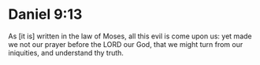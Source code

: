 # Daniel 9:13

As [it is] written in the law of Moses, all this evil is come upon us: yet made we not our prayer before the LORD our God, that we might turn from our iniquities, and understand thy truth.